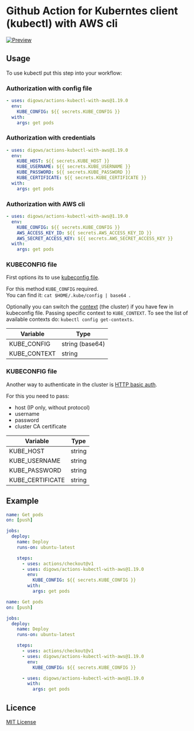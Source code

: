 # Github Action for Kuberntes client (kubectl) with AWS cli

[![Preview](https://serhiy.s3.eu-central-1.amazonaws.com/Github_repo/kubectl/logo.png)](https://cloud.google.com)

## Usage
To use kubectl put this step into your workflow:

### Authorization with config file
```yaml
- uses: digows/actions-kubectl-with-aws@1.19.0
  env:
    KUBE_CONFIG: ${{ secrets.KUBE_CONFIG }}
  with:
    args: get pods
```

### Authorization with credentials
```yaml
- uses: digows/actions-kubectl-with-aws@1.19.0
  env:
    KUBE_HOST: ${{ secrets.KUBE_HOST }}
    KUBE_USERNAME: ${{ secrets.KUBE_USERNAME }}
    KUBE_PASSWORD: ${{ secrets.KUBE_PASSWORD }}
    KUBE_CERTIFICATE: ${{ secrets.KUBE_CERTIFICATE }}
  with:
    args: get pods
```

### Authorization with AWS cli
```yaml
- uses: digows/actions-kubectl-with-aws@1.19.0
  env:
    KUBE_CONFIG: ${{ secrets.KUBE_CONFIG }}
    AWS_ACCESS_KEY_ID: ${{ secrets.AWS_ACCESS_KEY_ID }}
    AWS_SECRET_ACCESS_KEY: ${{ secrets.AWS_SECRET_ACCESS_KEY }}
  with:
    args: get pods
```

### KUBECONFIG file
First options its to use [kubeconfig file](https://kubernetes.io/docs/concepts/configuration/organize-cluster-access-kubeconfig/).  

For this method `KUBE_CONFIG` required.  
You can find it: `cat $HOME/.kube/config | base64 `.

Optionally you can switch the [context](https://kubernetes.io/docs/tasks/access-application-cluster/configure-access-multiple-clusters/) (the cluster) if you have few in kubeconfig file. Passing specific context to `KUBE_CONTEXT`. To see the list of available contexts do: `kubectl config get-contexts`.

| Variable | Type |
| --- | --- |
| KUBE_CONFIG | string (base64) |
| KUBE_CONTEXT | string |

### KUBECONFIG file
Another way to authenticate in the cluster is [HTTP basic auth](https://kubernetes.io/docs/reference/access-authn-authz/authentication/).
  
For this you need to pass:
- host (IP only, without protocol)
- username
- password
- cluster CA certificate

| Variable | Type |
| --- | --- |
| KUBE_HOST | string |
| KUBE_USERNAME | string |
| KUBE_PASSWORD | string |
| KUBE_CERTIFICATE | string |

## Example
```yaml
name: Get pods
on: [push]

jobs:
  deploy:
    name: Deploy
    runs-on: ubuntu-latest

    steps:
      - uses: actions/checkout@v1
      - uses: digows/actions-kubectl-with-aws@1.19.0
        env:
          KUBE_CONFIG: ${{ secrets.KUBE_CONFIG }}
        with:
          args: get pods
```

```yaml
name: Get pods
on: [push]

jobs:
  deploy:
    name: Deploy
    runs-on: ubuntu-latest

    steps:
      - uses: actions/checkout@v1
      - uses: digows/actions-kubectl-with-aws@1.19.0
        env:
          KUBE_CONFIG: ${{ secrets.KUBE_CONFIG }}

      - uses: digows/actions-kubectl-with-aws@1.19.0
        with:
          args: get pods
```

## Licence
[MIT License](https://github.com/digows/actions-kubectl-with-aws/blob/master/LICENSE)
